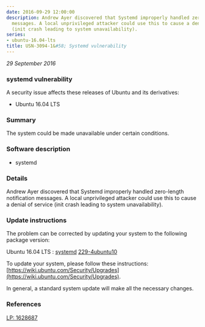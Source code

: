 ```yaml
---
date: 2016-09-29 12:00:00
description: Andrew Ayer discovered that Systemd improperly handled zero-length notification
  messages. A local unprivileged attacker could use this to cause a denial of service
  (init crash leading to system unavailability).
series:
- ubuntu-16.04-lts
title: USN-3094-1&#58; Systemd vulnerability
---
```


*29 September 2016*

### systemd vulnerability

A security issue affects these releases of Ubuntu and its derivatives:

* Ubuntu 16.04 LTS

### Summary

The system could be made unavailable under certain conditions. 

### Software description

* systemd 

### Details

Andrew Ayer discovered that Systemd improperly handled zero-length notification messages. A local unprivileged attacker could use this to cause a denial of service (init crash leading to system unavailability). 

### Update instructions

The problem can be corrected by updating your system to the following package version:

Ubuntu 16.04 LTS
 : [systemd](https://launchpad.net/ubuntu/+source/systemd) <span> [229-4ubuntu10](https://launchpad.net/ubuntu/+source/systemd/229-4ubuntu10) </span> 

To update your system, please follow these instructions: [https://wiki.ubuntu.com/Security/Upgrades](https://wiki.ubuntu.com/Security/Upgrades).

In general, a standard system update will make all the necessary changes. 

### References

 
 [LP: 1628687](https://launchpad.net/bugs/1628687)